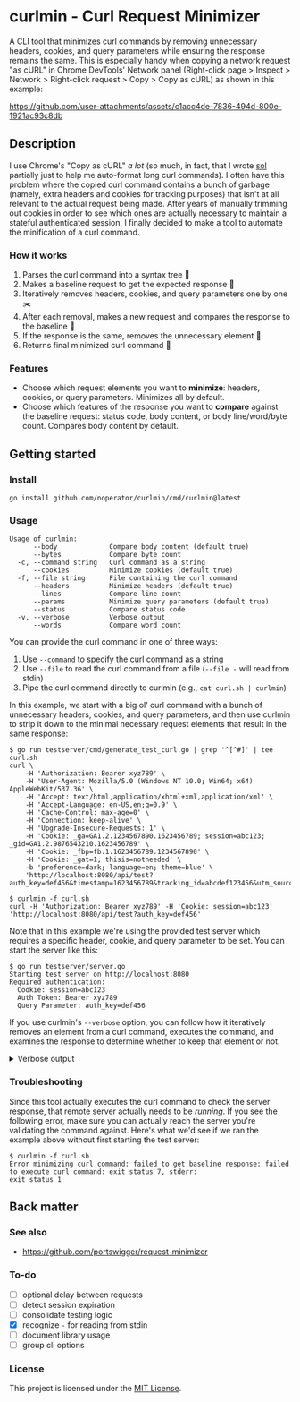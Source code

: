 # curlmin - Curl Request Minimizer

A CLI tool that minimizes curl commands by removing unnecessary headers, cookies, and query parameters while ensuring the response remains the same. This is especially handy when copying a network request "as cURL" in Chrome DevTools' Network panel (Right-click page > Inspect > Network > Right-click request > Copy > Copy as cURL) as shown in this example:

https://github.com/user-attachments/assets/c1acc4de-7836-494d-800e-1921ac93c8db

## Description

I use Chrome's "Copy as cURL" _a lot_ (so much, in fact, that I wrote [sol](https://github.com/noperator/sol) partially just to help me auto-format long curl commands). I often have this problem where the copied curl command contains a bunch of garbage (namely, extra headers and cookies for tracking purposes) that isn't at all relevant to the actual request being made. After years of manually trimming out cookies in order to see which ones are actually necessary to maintain a stateful authenticated session, I finally decided to make a tool to automate the minification of a curl command.

### How it works

1. Parses the curl command into a syntax tree 🌳
2. Makes a baseline request to get the expected response 📜
3. Iteratively removes headers, cookies, and query parameters one by one ✂️
4. After each removal, makes a new request and compares the response to the baseline  🧐
5. If the response is the same, removes the unnecessary element 🚮
6. Returns final minimized curl command 🎁

### Features

- Choose which request elements you want to **minimize**: headers, cookies, or query parameters. Minimizes all by default.
- Choose which features of the response you want to **compare** against the baseline request: status code, body content, or body line/word/byte count. Compares body content by default.

## Getting started

### Install

```
go install github.com/noperator/curlmin/cmd/curlmin@latest
```

### Usage

```
Usage of curlmin:
      --body             Compare body content (default true)
      --bytes            Compare byte count
  -c, --command string   Curl command as a string
      --cookies          Minimize cookies (default true)
  -f, --file string      File containing the curl command
      --headers          Minimize headers (default true)
      --lines            Compare line count
      --params           Minimize query parameters (default true)
      --status           Compare status code
  -v, --verbose          Verbose output
      --words            Compare word count
```

You can provide the curl command in one of three ways:
1. Use `--command` to specify the curl command as a string
2. Use `--file` to read the curl command from a file (`--file -` will read from stdin)
3. Pipe the curl command directly to curlmin (e.g., `cat curl.sh | curlmin`)

In this example, we start with a big ol' curl command with a bunch of unnecessary headers, cookies, and query parameters, and then use curlmin to strip it down to the minimal necessary request elements that result in the same response:

```
$ go run testserver/cmd/generate_test_curl.go | grep '^[^#]' | tee curl.sh 
curl \
    -H 'Authorization: Bearer xyz789' \
    -H 'User-Agent: Mozilla/5.0 (Windows NT 10.0; Win64; x64) AppleWebKit/537.36' \
    -H 'Accept: text/html,application/xhtml+xml,application/xml' \
    -H 'Accept-Language: en-US,en;q=0.9' \
    -H 'Cache-Control: max-age=0' \
    -H 'Connection: keep-alive' \
    -H 'Upgrade-Insecure-Requests: 1' \
    -H 'Cookie: _ga=GA1.2.1234567890.1623456789; session=abc123; _gid=GA1.2.9876543210.1623456789' \
    -H 'Cookie: _fbp=fb.1.1623456789.1234567890' \
    -H 'Cookie: _gat=1; thisis=notneeded' \
    -b 'preference=dark; language=en; theme=blue' \
    'http://localhost:8080/api/test?auth_key=def456&timestamp=1623456789&tracking_id=abcdef123456&utm_source=test&utm_medium=cli&utm_campaign=curlmin'

$ curlmin -f curl.sh
curl -H 'Authorization: Bearer xyz789' -H 'Cookie: session=abc123' 'http://localhost:8080/api/test?auth_key=def456'
```

Note that in this example we're using the provided test server which requires a specific header, cookie, and query parameter to be set. You can start the server like this:

```
$ go run testserver/server.go
Starting test server on http://localhost:8080
Required authentication:
  Cookie: session=abc123
  Auth Token: Bearer xyz789
  Query Parameter: auth_key=def456
```

If you use curlmin's `--verbose` option, you can follow how it iteratively removes an element from a curl command, executes the command, and examines the response to determine whether to keep that element or not.

<details><summary>Verbose output</summary>
<p>

```
$ curlmin -v -f curl.sh
Original curl command:
curl -H 'Authorization: Bearer xyz789' -H 'User-Agent: Mozilla/5.0 (Windows NT 10.0; Win64; x64) AppleWebKit/537.36' -H 'Accept: text/html,application/xhtml+xml,application/xml' -H 'Accept-Language: en-US,en;q=0.9' -H 'Cache-Control: max-age=0' -H 'Connection: keep-alive' -H 'Upgrade-Insecure-Requests: 1' -H 'Cookie: _ga=GA1.2.1234567890.1623456789; session=abc123; _gid=GA1.2.9876543210.1623456789' -H 'Cookie: _fbp=fb.1.1623456789.1234567890' -H 'Cookie: _gat=1; thisis=notneeded' -b 'preference=dark; language=en; theme=blue' 'http://localhost:8080/api/test?auth_key=def456&timestamp=1623456789&tracking_id=abcdef123456&utm_source=test&utm_medium=cli&utm_campaign=curlmin'

Executing: curl -H 'Authorization: Bearer xyz789' -H 'User-Agent: Mozilla/5.0 (Windows NT 10.0; Win64; x64) AppleWebKit/537.36' -H 'Accept: text/html,application/xhtml+xml,application/xml' -H 'Accept-Language: en-US,en;q=0.9' -H 'Cache-Control: max-age=0' -H 'Connection: keep-alive' -H 'Upgrade-Insecure-Requests: 1' -H 'Cookie: _ga=GA1.2.1234567890.1623456789; session=abc123; _gid=GA1.2.9876543210.1623456789' -H 'Cookie: _fbp=fb.1.1623456789.1234567890' -H 'Cookie: _gat=1; thisis=notneeded' -b 'preference=dark; language=en; theme=blue' 'http://localhost:8080/api/test?auth_key=def456&timestamp=1623456789&tracking_id=abcdef123456&utm_source=test&utm_medium=cli&utm_campaign=curlmin' -D /tmp/curlmin-headers-3643437334.txt -o /tmp/curlmin-response-963623028.txt -s
Executing: curl -H 'User-Agent: Mozilla/5.0 (Windows NT 10.0; Win64; x64) AppleWebKit/537.36' -H 'Accept: text/html,application/xhtml+xml,application/xml' -H 'Accept-Language: en-US,en;q=0.9' -H 'Cache-Control: max-age=0' -H 'Connection: keep-alive' -H 'Upgrade-Insecure-Requests: 1' -H 'Cookie: _ga=GA1.2.1234567890.1623456789; session=abc123; _gid=GA1.2.9876543210.1623456789' -H 'Cookie: _fbp=fb.1.1623456789.1234567890' -H 'Cookie: _gat=1; thisis=notneeded' -b 'preference=dark; language=en; theme=blue' 'http://localhost:8080/api/test?auth_key=def456&timestamp=1623456789&tracking_id=abcdef123456&utm_source=test&utm_medium=cli&utm_campaign=curlmin' -D /tmp/curlmin-headers-337543815.txt -o /tmp/curlmin-response-984025244.txt -s
Header needed: Authorization: Bearer xyz789
Executing: curl -H 'Authorization: Bearer xyz789' -H 'Accept: text/html,application/xhtml+xml,application/xml' -H 'Accept-Language: en-US,en;q=0.9' -H 'Cache-Control: max-age=0' -H 'Connection: keep-alive' -H 'Upgrade-Insecure-Requests: 1' -H 'Cookie: _ga=GA1.2.1234567890.1623456789; session=abc123; _gid=GA1.2.9876543210.1623456789' -H 'Cookie: _fbp=fb.1.1623456789.1234567890' -H 'Cookie: _gat=1; thisis=notneeded' -b 'preference=dark; language=en; theme=blue' 'http://localhost:8080/api/test?auth_key=def456&timestamp=1623456789&tracking_id=abcdef123456&utm_source=test&utm_medium=cli&utm_campaign=curlmin' -D /tmp/curlmin-headers-4216696553.txt -o /tmp/curlmin-response-2384003786.txt -s
Header not needed: User-Agent: Mozilla/5.0 (Windows NT 10.0; Win64; x64) AppleWebKit/537.36
Executing: curl -H 'Accept: text/html,application/xhtml+xml,application/xml' -H 'Accept-Language: en-US,en;q=0.9' -H 'Cache-Control: max-age=0' -H 'Connection: keep-alive' -H 'Upgrade-Insecure-Requests: 1' -H 'Cookie: _ga=GA1.2.1234567890.1623456789; session=abc123; _gid=GA1.2.9876543210.1623456789' -H 'Cookie: _fbp=fb.1.1623456789.1234567890' -H 'Cookie: _gat=1; thisis=notneeded' -b 'preference=dark; language=en; theme=blue' 'http://localhost:8080/api/test?auth_key=def456&timestamp=1623456789&tracking_id=abcdef123456&utm_source=test&utm_medium=cli&utm_campaign=curlmin' -D /tmp/curlmin-headers-3133278322.txt -o /tmp/curlmin-response-3049459802.txt -s
Header needed: Authorization: Bearer xyz789
Executing: curl -H 'Authorization: Bearer xyz789' -H 'Accept-Language: en-US,en;q=0.9' -H 'Cache-Control: max-age=0' -H 'Connection: keep-alive' -H 'Upgrade-Insecure-Requests: 1' -H 'Cookie: _ga=GA1.2.1234567890.1623456789; session=abc123; _gid=GA1.2.9876543210.1623456789' -H 'Cookie: _fbp=fb.1.1623456789.1234567890' -H 'Cookie: _gat=1; thisis=notneeded' -b 'preference=dark; language=en; theme=blue' 'http://localhost:8080/api/test?auth_key=def456&timestamp=1623456789&tracking_id=abcdef123456&utm_source=test&utm_medium=cli&utm_campaign=curlmin' -D /tmp/curlmin-headers-2046388633.txt -o /tmp/curlmin-response-647469596.txt -s
Header not needed: Accept: text/html,application/xhtml+xml,application/xml
Executing: curl -H 'Accept-Language: en-US,en;q=0.9' -H 'Cache-Control: max-age=0' -H 'Connection: keep-alive' -H 'Upgrade-Insecure-Requests: 1' -H 'Cookie: _ga=GA1.2.1234567890.1623456789; session=abc123; _gid=GA1.2.9876543210.1623456789' -H 'Cookie: _fbp=fb.1.1623456789.1234567890' -H 'Cookie: _gat=1; thisis=notneeded' -b 'preference=dark; language=en; theme=blue' 'http://localhost:8080/api/test?auth_key=def456&timestamp=1623456789&tracking_id=abcdef123456&utm_source=test&utm_medium=cli&utm_campaign=curlmin' -D /tmp/curlmin-headers-1254716396.txt -o /tmp/curlmin-response-2981810659.txt -s
Header needed: Authorization: Bearer xyz789
Executing: curl -H 'Authorization: Bearer xyz789' -H 'Cache-Control: max-age=0' -H 'Connection: keep-alive' -H 'Upgrade-Insecure-Requests: 1' -H 'Cookie: _ga=GA1.2.1234567890.1623456789; session=abc123; _gid=GA1.2.9876543210.1623456789' -H 'Cookie: _fbp=fb.1.1623456789.1234567890' -H 'Cookie: _gat=1; thisis=notneeded' -b 'preference=dark; language=en; theme=blue' 'http://localhost:8080/api/test?auth_key=def456&timestamp=1623456789&tracking_id=abcdef123456&utm_source=test&utm_medium=cli&utm_campaign=curlmin' -D /tmp/curlmin-headers-2938036561.txt -o /tmp/curlmin-response-1208700683.txt -s
Header not needed: Accept-Language: en-US,en;q=0.9
Executing: curl -H 'Cache-Control: max-age=0' -H 'Connection: keep-alive' -H 'Upgrade-Insecure-Requests: 1' -H 'Cookie: _ga=GA1.2.1234567890.1623456789; session=abc123; _gid=GA1.2.9876543210.1623456789' -H 'Cookie: _fbp=fb.1.1623456789.1234567890' -H 'Cookie: _gat=1; thisis=notneeded' -b 'preference=dark; language=en; theme=blue' 'http://localhost:8080/api/test?auth_key=def456&timestamp=1623456789&tracking_id=abcdef123456&utm_source=test&utm_medium=cli&utm_campaign=curlmin' -D /tmp/curlmin-headers-2936420885.txt -o /tmp/curlmin-response-3761155716.txt -s
Header needed: Authorization: Bearer xyz789
Executing: curl -H 'Authorization: Bearer xyz789' -H 'Connection: keep-alive' -H 'Upgrade-Insecure-Requests: 1' -H 'Cookie: _ga=GA1.2.1234567890.1623456789; session=abc123; _gid=GA1.2.9876543210.1623456789' -H 'Cookie: _fbp=fb.1.1623456789.1234567890' -H 'Cookie: _gat=1; thisis=notneeded' -b 'preference=dark; language=en; theme=blue' 'http://localhost:8080/api/test?auth_key=def456&timestamp=1623456789&tracking_id=abcdef123456&utm_source=test&utm_medium=cli&utm_campaign=curlmin' -D /tmp/curlmin-headers-2126919866.txt -o /tmp/curlmin-response-1661365263.txt -s
Header not needed: Cache-Control: max-age=0
Executing: curl -H 'Connection: keep-alive' -H 'Upgrade-Insecure-Requests: 1' -H 'Cookie: _ga=GA1.2.1234567890.1623456789; session=abc123; _gid=GA1.2.9876543210.1623456789' -H 'Cookie: _fbp=fb.1.1623456789.1234567890' -H 'Cookie: _gat=1; thisis=notneeded' -b 'preference=dark; language=en; theme=blue' 'http://localhost:8080/api/test?auth_key=def456&timestamp=1623456789&tracking_id=abcdef123456&utm_source=test&utm_medium=cli&utm_campaign=curlmin' -D /tmp/curlmin-headers-184484295.txt -o /tmp/curlmin-response-2601466044.txt -s
Header needed: Authorization: Bearer xyz789
Executing: curl -H 'Authorization: Bearer xyz789' -H 'Upgrade-Insecure-Requests: 1' -H 'Cookie: _ga=GA1.2.1234567890.1623456789; session=abc123; _gid=GA1.2.9876543210.1623456789' -H 'Cookie: _fbp=fb.1.1623456789.1234567890' -H 'Cookie: _gat=1; thisis=notneeded' -b 'preference=dark; language=en; theme=blue' 'http://localhost:8080/api/test?auth_key=def456&timestamp=1623456789&tracking_id=abcdef123456&utm_source=test&utm_medium=cli&utm_campaign=curlmin' -D /tmp/curlmin-headers-2231888437.txt -o /tmp/curlmin-response-3663833958.txt -s
Header not needed: Connection: keep-alive
Executing: curl -H 'Upgrade-Insecure-Requests: 1' -H 'Cookie: _ga=GA1.2.1234567890.1623456789; session=abc123; _gid=GA1.2.9876543210.1623456789' -H 'Cookie: _fbp=fb.1.1623456789.1234567890' -H 'Cookie: _gat=1; thisis=notneeded' -b 'preference=dark; language=en; theme=blue' 'http://localhost:8080/api/test?auth_key=def456&timestamp=1623456789&tracking_id=abcdef123456&utm_source=test&utm_medium=cli&utm_campaign=curlmin' -D /tmp/curlmin-headers-2382836929.txt -o /tmp/curlmin-response-2631633639.txt -s
Header needed: Authorization: Bearer xyz789
Executing: curl -H 'Authorization: Bearer xyz789' -H 'Cookie: _ga=GA1.2.1234567890.1623456789; session=abc123; _gid=GA1.2.9876543210.1623456789' -H 'Cookie: _fbp=fb.1.1623456789.1234567890' -H 'Cookie: _gat=1; thisis=notneeded' -b 'preference=dark; language=en; theme=blue' 'http://localhost:8080/api/test?auth_key=def456&timestamp=1623456789&tracking_id=abcdef123456&utm_source=test&utm_medium=cli&utm_campaign=curlmin' -D /tmp/curlmin-headers-3755165625.txt -o /tmp/curlmin-response-4149399765.txt -s
Header not needed: Upgrade-Insecure-Requests: 1
Executing: curl -H 'Cookie: _ga=GA1.2.1234567890.1623456789; session=abc123; _gid=GA1.2.9876543210.1623456789' -H 'Cookie: _fbp=fb.1.1623456789.1234567890' -H 'Cookie: _gat=1; thisis=notneeded' -b 'preference=dark; language=en; theme=blue' 'http://localhost:8080/api/test?auth_key=def456&timestamp=1623456789&tracking_id=abcdef123456&utm_source=test&utm_medium=cli&utm_campaign=curlmin' -D /tmp/curlmin-headers-1892301372.txt -o /tmp/curlmin-response-135692561.txt -s
Header needed: Authorization: Bearer xyz789
Executing: curl -H 'Authorization: Bearer xyz789' -H 'Cookie: _fbp=fb.1.1623456789.1234567890' -H 'Cookie: _gat=1; thisis=notneeded' -b 'preference=dark; language=en; theme=blue' 'http://localhost:8080/api/test?auth_key=def456&timestamp=1623456789&tracking_id=abcdef123456&utm_source=test&utm_medium=cli&utm_campaign=curlmin' -D /tmp/curlmin-headers-447112710.txt -o /tmp/curlmin-response-425483109.txt -s
Cookie header needed, testing individual cookies
Executing: curl -H 'Authorization: Bearer xyz789' -H 'Cookie: session=abc123; _gid=GA1.2.9876543210.1623456789' -H 'Cookie: _fbp=fb.1.1623456789.1234567890' -H 'Cookie: _gat=1; thisis=notneeded' -b 'preference=dark; language=en; theme=blue' 'http://localhost:8080/api/test?auth_key=def456&timestamp=1623456789&tracking_id=abcdef123456&utm_source=test&utm_medium=cli&utm_campaign=curlmin' -D /tmp/curlmin-headers-3581151498.txt -o /tmp/curlmin-response-1104187038.txt -s
Cookie not needed: _ga
Executing: curl -H 'Authorization: Bearer xyz789' -H 'Cookie: _fbp=fb.1.1623456789.1234567890' -H 'Cookie: _gat=1; thisis=notneeded' -b 'preference=dark; language=en; theme=blue' 'http://localhost:8080/api/test?auth_key=def456&timestamp=1623456789&tracking_id=abcdef123456&utm_source=test&utm_medium=cli&utm_campaign=curlmin' -D /tmp/curlmin-headers-355344628.txt -o /tmp/curlmin-response-707357954.txt -s
Cookie header needed, testing individual cookies
Executing: curl -H 'Authorization: Bearer xyz789' -H 'Cookie: _gid=GA1.2.9876543210.1623456789' -H 'Cookie: _fbp=fb.1.1623456789.1234567890' -H 'Cookie: _gat=1; thisis=notneeded' -b 'preference=dark; language=en; theme=blue' 'http://localhost:8080/api/test?auth_key=def456&timestamp=1623456789&tracking_id=abcdef123456&utm_source=test&utm_medium=cli&utm_campaign=curlmin' -D /tmp/curlmin-headers-3695396543.txt -o /tmp/curlmin-response-1925809169.txt -s
Cookie needed: session
Executing: curl -H 'Authorization: Bearer xyz789' -H 'Cookie: session=abc123' -H 'Cookie: _fbp=fb.1.1623456789.1234567890' -H 'Cookie: _gat=1; thisis=notneeded' -b 'preference=dark; language=en; theme=blue' 'http://localhost:8080/api/test?auth_key=def456&timestamp=1623456789&tracking_id=abcdef123456&utm_source=test&utm_medium=cli&utm_campaign=curlmin' -D /tmp/curlmin-headers-630525039.txt -o /tmp/curlmin-response-1322865396.txt -s
Cookie not needed: _gid
Executing: curl -H 'Authorization: Bearer xyz789' -H 'Cookie: _fbp=fb.1.1623456789.1234567890' -H 'Cookie: _gat=1; thisis=notneeded' -b 'preference=dark; language=en; theme=blue' 'http://localhost:8080/api/test?auth_key=def456&timestamp=1623456789&tracking_id=abcdef123456&utm_source=test&utm_medium=cli&utm_campaign=curlmin' -D /tmp/curlmin-headers-3308648748.txt -o /tmp/curlmin-response-959214987.txt -s
Cookie header needed, testing individual cookies
Executing: curl -H 'Authorization: Bearer xyz789' -H 'Cookie: _fbp=fb.1.1623456789.1234567890' -H 'Cookie: _gat=1; thisis=notneeded' -b 'preference=dark; language=en; theme=blue' 'http://localhost:8080/api/test?auth_key=def456&timestamp=1623456789&tracking_id=abcdef123456&utm_source=test&utm_medium=cli&utm_campaign=curlmin' -D /tmp/curlmin-headers-2235045407.txt -o /tmp/curlmin-response-968194517.txt -s
Cookie needed: session
Executing: curl -H 'Authorization: Bearer xyz789' -H 'Cookie: session=abc123' -H 'Cookie: _gat=1; thisis=notneeded' -b 'preference=dark; language=en; theme=blue' 'http://localhost:8080/api/test?auth_key=def456&timestamp=1623456789&tracking_id=abcdef123456&utm_source=test&utm_medium=cli&utm_campaign=curlmin' -D /tmp/curlmin-headers-686363476.txt -o /tmp/curlmin-response-2586551186.txt -s
Cookie header not needed: -H
Executing: curl -H 'Authorization: Bearer xyz789' -H 'Cookie: _gat=1; thisis=notneeded' -b 'preference=dark; language=en; theme=blue' 'http://localhost:8080/api/test?auth_key=def456&timestamp=1623456789&tracking_id=abcdef123456&utm_source=test&utm_medium=cli&utm_campaign=curlmin' -D /tmp/curlmin-headers-4049849043.txt -o /tmp/curlmin-response-2842975052.txt -s
Cookie header needed, testing individual cookies
Executing: curl -H 'Authorization: Bearer xyz789' -H 'Cookie: _gat=1; thisis=notneeded' -b 'preference=dark; language=en; theme=blue' 'http://localhost:8080/api/test?auth_key=def456&timestamp=1623456789&tracking_id=abcdef123456&utm_source=test&utm_medium=cli&utm_campaign=curlmin' -D /tmp/curlmin-headers-4192806095.txt -o /tmp/curlmin-response-2231182901.txt -s
Cookie needed: session
Executing: curl -H 'Authorization: Bearer xyz789' -H 'Cookie: session=abc123' -b 'preference=dark; language=en; theme=blue' 'http://localhost:8080/api/test?auth_key=def456&timestamp=1623456789&tracking_id=abcdef123456&utm_source=test&utm_medium=cli&utm_campaign=curlmin' -D /tmp/curlmin-headers-850279218.txt -o /tmp/curlmin-response-2331635687.txt -s
Cookie header not needed: -H
Executing: curl -H 'Authorization: Bearer xyz789' -b 'preference=dark; language=en; theme=blue' 'http://localhost:8080/api/test?auth_key=def456&timestamp=1623456789&tracking_id=abcdef123456&utm_source=test&utm_medium=cli&utm_campaign=curlmin' -D /tmp/curlmin-headers-39224845.txt -o /tmp/curlmin-response-560093416.txt -s
Cookie header needed, testing individual cookies
Executing: curl -H 'Authorization: Bearer xyz789' -b 'preference=dark; language=en; theme=blue' 'http://localhost:8080/api/test?auth_key=def456&timestamp=1623456789&tracking_id=abcdef123456&utm_source=test&utm_medium=cli&utm_campaign=curlmin' -D /tmp/curlmin-headers-3542029077.txt -o /tmp/curlmin-response-2471057670.txt -s
Cookie needed: session
Executing: curl -H 'Authorization: Bearer xyz789' -H 'Cookie: session=abc123' 'http://localhost:8080/api/test?auth_key=def456&timestamp=1623456789&tracking_id=abcdef123456&utm_source=test&utm_medium=cli&utm_campaign=curlmin' -D /tmp/curlmin-headers-2066167408.txt -o /tmp/curlmin-response-1534794634.txt -s
Cookie flag not needed: -b
Executing: curl -H 'Authorization: Bearer xyz789' 'http://localhost:8080/api/test?auth_key=def456&timestamp=1623456789&tracking_id=abcdef123456&utm_source=test&utm_medium=cli&utm_campaign=curlmin' -D /tmp/curlmin-headers-2657689963.txt -o /tmp/curlmin-response-2137903034.txt -s
Cookie header needed, testing individual cookies
Executing: curl -H 'Authorization: Bearer xyz789' 'http://localhost:8080/api/test?auth_key=def456&timestamp=1623456789&tracking_id=abcdef123456&utm_source=test&utm_medium=cli&utm_campaign=curlmin' -D /tmp/curlmin-headers-1573734881.txt -o /tmp/curlmin-response-4058415586.txt -s
Cookie needed: session
Executing: curl -H 'Authorization: Bearer xyz789' -H 'Cookie: session=abc123' 'http://localhost:8080/api/test?auth_key=def456&timestamp=1623456789&tracking_id=abcdef123456&utm_medium=cli&utm_source=test' -D /tmp/curlmin-headers-2805583773.txt -o /tmp/curlmin-response-2704891021.txt -s
Query parameter not needed: utm_campaign
Executing: curl -H 'Authorization: Bearer xyz789' -H 'Cookie: session=abc123' 'http://localhost:8080/api/test?auth_key=def456&tracking_id=abcdef123456&utm_medium=cli&utm_source=test' -D /tmp/curlmin-headers-323062671.txt -o /tmp/curlmin-response-1395711224.txt -s
Query parameter not needed: timestamp
Executing: curl -H 'Authorization: Bearer xyz789' -H 'Cookie: session=abc123' 'http://localhost:8080/api/test?auth_key=def456&utm_medium=cli&utm_source=test' -D /tmp/curlmin-headers-4071408259.txt -o /tmp/curlmin-response-3483987195.txt -s
Query parameter not needed: tracking_id
Executing: curl -H 'Authorization: Bearer xyz789' -H 'Cookie: session=abc123' 'http://localhost:8080/api/test?auth_key=def456&utm_medium=cli' -D /tmp/curlmin-headers-3552221131.txt -o /tmp/curlmin-response-2371034657.txt -s
Query parameter not needed: utm_source
Executing: curl -H 'Authorization: Bearer xyz789' -H 'Cookie: session=abc123' 'http://localhost:8080/api/test?auth_key=def456' -D /tmp/curlmin-headers-347212372.txt -o /tmp/curlmin-response-3259833644.txt -s
Query parameter not needed: utm_medium
Minimized curl command:
curl -H 'Authorization: Bearer xyz789' -H 'Cookie: session=abc123' 'http://localhost:8080/api/test?auth_key=def456'
```

</p>
</details>

### Troubleshooting

Since this tool actually executes the curl command to check the server response, that remote server actually needs to be _running_. If you see the following error, make sure you can actually reach the server you're validating the command against. Here's what we'd see if we ran the example above without first starting the test server:

```
$ curlmin -f curl.sh
Error minimizing curl command: failed to get baseline response: failed to execute curl command: exit status 7, stderr:
exit status 1
```

## Back matter

### See also

- https://github.com/portswigger/request-minimizer

### To-do

- [ ] optional delay between requests
- [ ] detect session expiration
- [ ] consolidate testing logic
- [x] recognize `-` for reading from stdin
- [ ] document library usage
- [ ] group cli options

### License

This project is licensed under the [MIT License](LICENSE.md).

